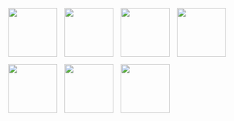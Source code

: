 <div style="display: flex; gap: 15px; flex-wrap: wrap;">
  
  <img src="https://github.com/user-attachments/assets/a7875628-34de-40c6-a482-4548de90e6ba" width="100" height="100" />
  <img src="https://github.com/user-attachments/assets/43c4edf9-796f-4244-9e13-bb1748b1b733" width="100" height="100" />
  <img src="https://github.com/user-attachments/assets/708ba4ce-5970-4661-96f9-f9f1b0155dda" width="100" height="100" />
  <img src="https://github.com/user-attachments/assets/cb3af11d-39cd-442b-ba7e-3ef78b68a319" width="100" height="100" />
  <img src="https://github.com/user-attachments/assets/5ece94de-1dcc-493e-a0f8-97e573d15ac7" width="100" height="100" />
  <img src="https://github.com/user-attachments/assets/9ae530a2-8bd1-4beb-9ff0-d977ca749320" width="100" height="100" />
  <img src="https://github.com/user-attachments/assets/a992fd14-ded3-459b-b0dd-5a5841d59eb8" width="100" height="100" />

</div>
